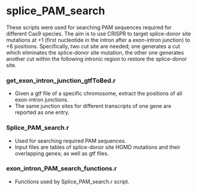 # splice_PAM_search

These scripts were used for searching PAM sequences required for different Cas9 species. The aim is to use CRISPR to target splice-donor site mutations at +1 (first nucleotide in the intron after a exon-intron junction) to +6 positions. Specifically, two cut site are needed; one generates a cut which eliminates the splice-donor site mutation, the other one generates another cut within the following intronic region to restore the splice-donor site. 


### get_exon_intron_junction_gtfToBed.r

  - Given a gtf file of a specific chromosome, extract the positions of all exon-intron junctions.
  - The same junction sites for different transcripts of one gene are reported as one entry.
  
### Splice_PAM_search.r

  - Used for searching required PAM sequences.
  - Input files are tables of splice-donor site HGMD mutations and their overlapping genes; as well as gtf files.
 
### exon_intron_PAM_search_functions.r

  - Functions used by Splice_PAM_search.r script. 
